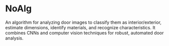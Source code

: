# NoAlg
An algorithm for analyzing door images to classify them as interior/exterior, estimate dimensions, identify materials, and recognize characteristics. It combines CNNs and computer vision techniques for robust, automated door analysis.

